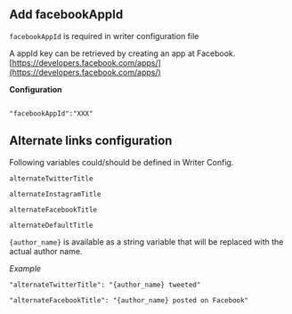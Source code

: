 ## Add facebookAppId 

`facebookAppId` is required in writer configuration file

A appId key can be retrieved by creating an app at Facebook. [https://developers.facebook.com/apps/](https://developers.facebook.com/apps/)


__Configuration__

```

"facebookAppId":"XXX"

```

## Alternate links configuration

Following variables could/should be defined in Writer Config.

`alternateTwitterTitle`

`alternateInstagramTitle`

`alternateFacebookTitle`

`alternateDefaultTitle`

        
`{author_name}` is available as a string variable that will be replaced with the actual author name.
        
_Example_

`"alternateTwitterTitle": "{author_name} tweeted"`

`"alternateFacebookTitle": "{author_name} posted on Facebook"`
        


